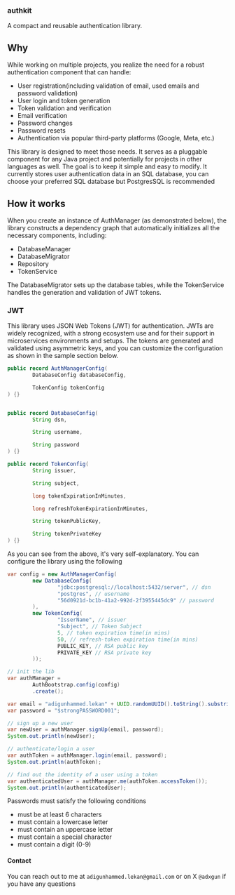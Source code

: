 ### authkit
A compact and reusable authentication library.

## Why
While working on multiple projects, you realize the need for a robust authentication component that can handle:

* User registration(including validation of email, used emails and password validation)
* User login and token generation
* Token validation and verification
* Email verification
* Password changes
* Password resets
* Authentication via popular third-party platforms (Google, Meta, etc.)


This library is designed to meet those needs. It serves as a pluggable component for any Java project and potentially for projects in other languages as well. The goal is to keep it simple and easy to modify. It currently stores user authentication data in an SQL database, you can choose your preferred SQL database but PostgresSQL is recommended 

## How it works
When you create an instance of AuthManager (as demonstrated below), the library constructs a dependency graph that automatically initializes all the necessary components, including:

* DatabaseManager
* DatabaseMigrator
* Repository
* TokenService

The DatabaseMigrator sets up the database tables, while the TokenService handles the generation and validation of JWT tokens.

### JWT
This library uses JSON Web Tokens (JWT) for authentication. JWTs are widely recognized, with a strong ecosystem use and for their support in microservices environments and setups. The tokens are generated and validated using asymmetric keys, and you can customize the configuration as shown in the sample section below.

```java
public record AuthManagerConfig(
        DatabaseConfig databaseConfig,

        TokenConfig tokenConfig
) {}


public record DatabaseConfig(
        String dsn,

        String username,

        String password
) {}

public record TokenConfig(
        String issuer,

        String subject,

        long tokenExpirationInMinutes,

        long refreshTokenExpirationInMinutes,

        String tokenPublicKey,

        String tokenPrivateKey
) {}
```
As you can see from the above, it's very self-explanatory. You can configure the library using the following

```java
var config = new AuthManagerConfig(
        new DatabaseConfig(
                "jdbc:postgresql://localhost:5432/server", // dsn
                "postgres", // username
                "56d0921d-bc1b-41a2-992d-2f3955445dc9" // password
        ),
        new TokenConfig(
                "IsserName", // issuer
                "Subject", // Token Subject
                5, // token expiration time(in mins)
                50, // refresh-token expiration time(in mins)
                PUBLIC_KEY, // RSA public key
                PRIVATE_KEY // RSA private key
        ));

// init the lib
var authManager = 
        AuthBootstrap.config(config)
        .create();

var email = "adigunhammed.lekan" + UUID.randomUUID().toString().substring(0, 5) + "@gmail.com";
var password = "$strongPASSWORD001"; 

// sign up a new user
var newUser = authManager.signUp(email, password);
System.out.println(newUser);

// authenticate/login a user
var authToken = authManager.login(email, password);
System.out.println(authToken);

// find out the identity of a user using a token
var authenticatedUser = authManager.me(authToken.accessToken());
System.out.println(authenticatedUser);
```
Passwords must satisfy the following conditions
* must be at least 6 characters
* must contain a lowercase letter
* must contain an uppercase letter
* must contain a special character
* must contain a digit (0-9)


#### Contact
You can reach out to me at `adigunhammed.lekan@gmail.com` or on X `@adxgun` if you have any questions
